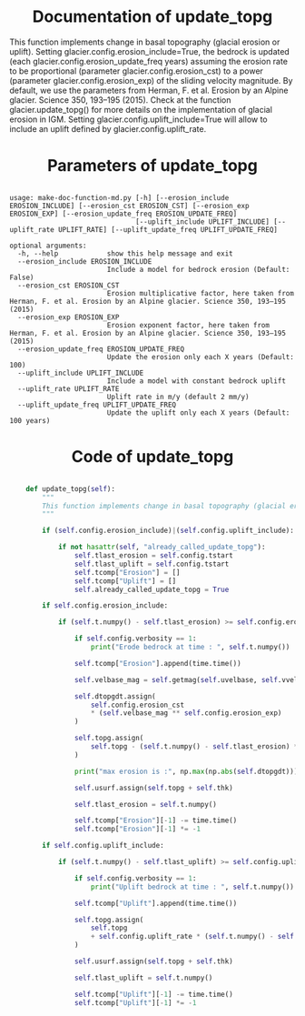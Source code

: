 

### <h1 align="center" id="title"> Documentation of update_topg </h1>



This function implements change in basal topography (glacial erosion or uplift). Setting glacier.config.erosion_include=True, the bedrock is updated (each glacier.config.erosion_update_freq years) assuming the erosion rate to be proportional (parameter glacier.config.erosion_cst) to a power (parameter glacier.config.erosion_exp) of the sliding velocity magnitude. By default, we use the parameters from Herman, F. et al. Erosion by an Alpine glacier. Science 350, 193–195 (2015). Check at the function glacier.update_topg() for more details on the implementation of glacial erosion in IGM. Setting glacier.config.uplift_include=True will allow to include an uplift defined by glacier.config.uplift_rate.



### <h1 align="center" id="title"> Parameters of update_topg </h1>


``` 

usage: make-doc-function-md.py [-h] [--erosion_include EROSION_INCLUDE] [--erosion_cst EROSION_CST] [--erosion_exp EROSION_EXP] [--erosion_update_freq EROSION_UPDATE_FREQ]
                               [--uplift_include UPLIFT_INCLUDE] [--uplift_rate UPLIFT_RATE] [--uplift_update_freq UPLIFT_UPDATE_FREQ]

optional arguments:
  -h, --help            show this help message and exit
  --erosion_include EROSION_INCLUDE
                        Include a model for bedrock erosion (Default: False)
  --erosion_cst EROSION_CST
                        Erosion multiplicative factor, here taken from Herman, F. et al. Erosion by an Alpine glacier. Science 350, 193–195 (2015)
  --erosion_exp EROSION_EXP
                        Erosion exponent factor, here taken from Herman, F. et al. Erosion by an Alpine glacier. Science 350, 193–195 (2015)
  --erosion_update_freq EROSION_UPDATE_FREQ
                        Update the erosion only each X years (Default: 100)
  --uplift_include UPLIFT_INCLUDE
                        Include a model with constant bedrock uplift
  --uplift_rate UPLIFT_RATE
                        Uplift rate in m/y (default 2 mm/y)
  --uplift_update_freq UPLIFT_UPDATE_FREQ
                        Update the uplift only each X years (Default: 100 years)
``` 



### <h1 align="center" id="title"> Code of update_topg </h1>


```python 

    def update_topg(self):
        """
        This function implements change in basal topography (glacial erosion or uplift). Setting glacier.config.erosion_include=True, the bedrock is updated (each glacier.config.erosion_update_freq years) assuming the erosion rate to be proportional (parameter glacier.config.erosion_cst) to a power (parameter glacier.config.erosion_exp) of the sliding velocity magnitude. By default, we use the parameters from Herman, F. et al. Erosion by an Alpine glacier. Science 350, 193–195 (2015). Check at the function glacier.update_topg() for more details on the implementation of glacial erosion in IGM. Setting glacier.config.uplift_include=True will allow to include an uplift defined by glacier.config.uplift_rate.
        """

        if (self.config.erosion_include)|(self.config.uplift_include):

            if not hasattr(self, "already_called_update_topg"):
                self.tlast_erosion = self.config.tstart
                self.tlast_uplift = self.config.tstart
                self.tcomp["Erosion"] = []
                self.tcomp["Uplift"] = []
                self.already_called_update_topg = True

        if self.config.erosion_include:

            if (self.t.numpy() - self.tlast_erosion) >= self.config.erosion_update_freq:

                if self.config.verbosity == 1:
                    print("Erode bedrock at time : ", self.t.numpy())

                self.tcomp["Erosion"].append(time.time())

                self.velbase_mag = self.getmag(self.uvelbase, self.vvelbase)

                self.dtopgdt.assign(
                    self.config.erosion_cst
                    * (self.velbase_mag ** self.config.erosion_exp)
                )

                self.topg.assign(
                    self.topg - (self.t.numpy() - self.tlast_erosion) * self.dtopgdt
                )

                print("max erosion is :", np.max(np.abs(self.dtopgdt)))

                self.usurf.assign(self.topg + self.thk)

                self.tlast_erosion = self.t.numpy()

                self.tcomp["Erosion"][-1] -= time.time()
                self.tcomp["Erosion"][-1] *= -1

        if self.config.uplift_include:

            if (self.t.numpy() - self.tlast_uplift) >= self.config.uplift_update_freq:

                if self.config.verbosity == 1:
                    print("Uplift bedrock at time : ", self.t.numpy())

                self.tcomp["Uplift"].append(time.time())

                self.topg.assign(
                    self.topg
                    + self.config.uplift_rate * (self.t.numpy() - self.tlast_uplift)
                )

                self.usurf.assign(self.topg + self.thk)

                self.tlast_uplift = self.t.numpy()

                self.tcomp["Uplift"][-1] -= time.time()
                self.tcomp["Uplift"][-1] *= -1

``` 

